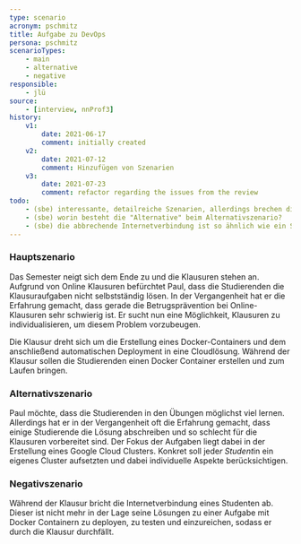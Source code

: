 ```yaml
---
type: scenario
acronym: pschmitz
title: Aufgabe zu DevOps
persona: pschmitz
scenarioTypes: 
    - main
    - alternative
    - negative
responsible: 
    - jlü
source: 
    - [interview, nnProf3]
history:
    v1:
        date: 2021-06-17
        comment: initially created
    v2:
        date: 2021-07-12
        comment: Hinzufügen von Szenarien
    v3:
        date: 2021-07-23
        comment: refactor regarding the issues from the review
todo:
    - (sbe) interessante, detailreiche Szenarien, allerdings brechen die irgendwie "mittendrin ab" - finden Sie da noch einen Abschluss?
    - (sbe) worin besteht die "Alternative" beim Alternativszenario?
    - (sbe) die abbrechende Internetverbindung ist so ähnlich wie ein Stromausfall, da kann das Tool eigentlich nichts machen. (Wir sagen den Studies dann, dass sie eine Support-Email des ISP einreichen sollen.) Sinnvoller fände ich sowas wie "Cloud-Lizenz mitten in der Klausur revoked" oder so.
---
```


### Hauptszenario

Das Semester neigt sich dem Ende zu und die Klausuren stehen an. Aufgrund von Online Klausuren befürchtet Paul, dass die
Studierenden die Klausuraufgaben nicht selbstständig lösen. In der Vergangenheit hat er die Erfahrung gemacht, dass gerade die
Betrugsprävention bei Online-Klausuren sehr schwierig ist. Er sucht nun eine Möglichkeit, Klausuren zu individualisieren, um 
diesem Problem vorzubeugen.

Die Klausur dreht sich um die Erstellung eines Docker-Containers und dem anschließend automatischen Deployment 
in eine Cloudlösung. Während der Klausur sollen die Studierenden einen Docker Container erstellen und zum Laufen bringen.

### Alternativszenario

Paul möchte, dass die Studierenden in den Übungen möglichst viel lernen. Allerdings hat er in der 
Vergangenheit oft die Erfahrung gemacht, dass einige Studierende die Lösung abschreiben und so schlecht für die Klausuren 
vorbereitet sind. Der Fokus der Aufgaben liegt dabei in der Erstellung eines Google Cloud Clusters. Konkret soll jede*r
Student*in ein eigenes Cluster aufsetzten und dabei individuelle Aspekte berücksichtigen.


### Negativszenario

Während der Klausur bricht die Internetverbindung eines Studenten ab. Dieser ist nicht mehr in der Lage
seine Lösungen zu einer Aufgabe mit Docker Containern zu deployen, zu testen und einzureichen, sodass er durch die Klausur durchfällt.


